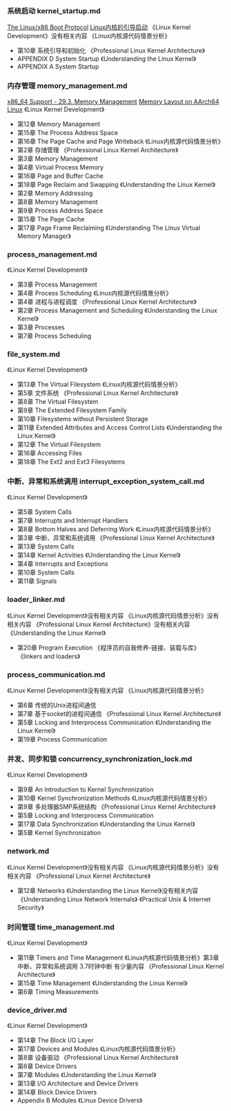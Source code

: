 ### 系统启动 kernel_startup.md
[The Linux/x86 Boot Protocol](https://docs.kernel.org/arch/x86/boot.html)
[Linux内核的引导启动](https://frankjkl.github.io/2019/03/12/Linux%E5%86%85%E6%A0%B8-%E5%BC%95%E5%AF%BC%E5%90%AF%E5%8A%A8/)
《Linux Kernel Development》没有相关内容
《Linux内核源代码情景分析》
  - 第10章 系统引导和初始化
《Professional Linux Kernel Architecture》
  - APPENDIX D System Startup
《Understanding the Linux Kernel》
  - APPENDIX A System Startup


### 内存管理 memory_management.md
[x86_64 Support - 29.3. Memory Management](https://docs.kernel.org/arch/x86/x86_64/mm.html)
[Memory Layout on AArch64 Linux](https://docs.kernel.org/arch/arm64/memory.html)
《Linux Kernel Development》
  - 第12章 Memory Management
  - 第15章 The Process Address Space
  - 第16章 The Page Cache and Page Writeback
《Linux内核源代码情景分析》
  - 第2章 存储管理
《Professional Linux Kernel Architecture》
  - 第3章 Memory Management
  - 第4章 Virtual Process Memory
  - 第16章 Page and Buffer Cache
  - 第18章 Page Reclaim and Swapping
《Understanding the Linux Kernel》
  - 第2章 Memory Addressing
  - 第8章 Memory Management
  - 第9章 Process Address Space
  - 第15章 The Page Cache
  - 第17章 Page Frame Reclaiming
《Understanding The Linux Virtual Memory Manager》


### process_management.md
《Linux Kernel Development》
  - 第3章 Process Management
  - 第4章 Process Scheduling
《Linux内核源代码情景分析》
  - 第4章 进程与进程调度
《Professional Linux Kernel Architecture》
  - 第2章 Process Management and Scheduling
《Understanding the Linux Kernel》
  - 第3章 Processes
  - 第7章 Process Scheduling


### file_system.md
《Linux Kernel Development》
  - 第13章 The Virtual Filesystem
《Linux内核源代码情景分析》
  - 第5章 文件系统
《Professional Linux Kernel Architecture》
  - 第8章 The Virtual Filesystem
  - 第9章 The Extended Filesystem Family
  - 第10章 Filesystems without Persistent Storage
  - 第11章 Extended Attributes and Access Control Lists
《Understanding the Linux Kernel》
  - 第12章 The Virtual Filesystem
  - 第16章 Accessing Files
  - 第18章 The Ext2 and Ext3 Filesystems


### 中断、异常和系统调用 interrupt_exception_system_call.md
《Linux Kernel Development》
  - 第5章 System Calls
  - 第7章 Interrupts and Interrupt Handlers
  - 第8章 Bottom Halves and Deferring Work
《Linux内核源代码情景分析》
  - 第3章 中断、异常和系统调用
《Professional Linux Kernel Architecture》
  - 第13章 System Calls
  - 第14章 Kernel Activities
《Understanding the Linux Kernel》
  - 第4章 Interrupts and Exceptions
  - 第10章 System Calls
  - 第11章 Signals


### loader_linker.md
《Linux Kernel Development》没有相关内容
《Linux内核源代码情景分析》没有相关内容
《Professional Linux Kernel Architecture》没有相关内容
《Understanding the Linux Kernel》
  - 第20章 Program Execution
《程序员的自我修养-链接、装载与库》
《linkers and loaders》


### process_communication.md
《Linux Kernel Development》没有相关内容
《Linux内核源代码情景分析》
  - 第6章 传统的Unix进程间通信
  - 第7章 基于socket的进程间通信
《Professional Linux Kernel Architecture》
  - 第5章 Locking and Interprocess Communication
《Understanding the Linux Kernel》
  - 第19章 Process Communication


### 并发、同步和锁 concurrency_synchronization_lock.md
《Linux Kernel Development》
  - 第9章 An Introduction to Kernel Synchronization
  - 第10章 Kernel Synchronization Methods
《Linux内核源代码情景分析》
  - 第9章 多处理器SMP系统结构
《Professional Linux Kernel Architecture》
  - 第5章 Locking and Interprocess Communication
  - 第17章 Data Synchronization
《Understanding the Linux Kernel》
  - 第5章 Kernel Synchronization


### network.md
《Linux Kernel Development》没有相关内容
《Linux内核源代码情景分析》没有相关内容
《Professional Linux Kernel Architecture》
  - 第12章 Networks
《Understanding the Linux Kernel》没有相关内容
《Understanding Linux Network Internals》
《Practical Unix & Internet Security》


### 时间管理 time_management.md
《Linux Kernel Development》
  - 第11章 Timers and Time Management
《Linux内核源代码情景分析》第3章中断、异常和系统调用 3.7时钟中断 有少量内容
《Professional Linux Kernel Architecture》
  - 第15章 Time Management
《Understanding the Linux Kernel》
  - 第6章 Timing Measurements


### device_driver.md
《Linux Kernel Development》
  - 第14章 The Block I/O Layer
  - 第17章 Devices and Modules
《Linux内核源代码情景分析》
  - 第8章 设备驱动
《Professional Linux Kernel Architecture》
  - 第6章 Device Drivers
  - 第7章 Modules
《Understanding the Linux Kernel》
  - 第13章 I/O Architecture and Device Drivers
  - 第14章 Block Device Drivers
  - Appendix B Modules
《Linux Device Drivers》



